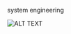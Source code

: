  system engineering

![ALT TEXT](https://www.scnsoft.com/blog-pictures/itsm/how-can-a-system-administrator-turn-into-a-devops-engineer.png)
